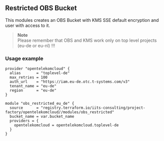 ## Restricted OBS Bucket

This modules creates an OBS Bucket with KMS SSE default encryption and user with access to it.

> **Note**  
> Please remember that OBS and KMS work only on top level projects (eu-de or eu-nl) !!!

### Usage example

```hcl
provider "opentelekomcloud" {
  alias       = "toplevel-de"
  max_retries = 100
  auth_url    = "https://iam.eu-de.otc.t-systems.com/v3"
  tenant_name = "eu-de"
  region      = "eu-de"
}

module "obs_restricted_eu_de" {
  source      = "registry.terraform.io/iits-consulting/project-factory/opentelekomcloud//modules/obs_restricted"
  bucket_name = var.bucket_name
  providers = {
    opentelekomcloud = opentelekomcloud.toplevel-de
  }
}
```
